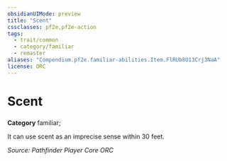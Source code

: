 ```yaml
---
obsidianUIMode: preview
title: "Scent"
cssclasses: pf2e,pf2e-action
tags:
  - trait/common
  - category/familiar
  - remaster
aliases: "Compendium.pf2e.familiar-abilities.Item.FlRUb8U13Crj3NaA"
license: ORC
---
```

# Scent

### 

**Category** familiar; 




It can use scent as an imprecise sense within 30 feet.

*Source: Pathfinder Player Core*
*ORC*